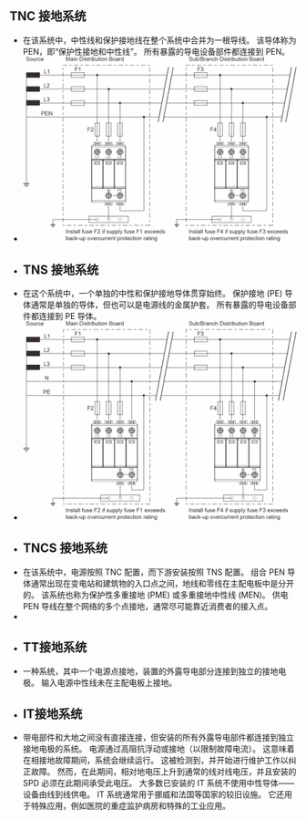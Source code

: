## TNC 接地系统
- 在该系统中，中性线和保护接地线在整个系统中合并为一根导线。 该导体称为 PEN，即“保护性接地和中性线”。 所有暴露的导电设备部件都连接到 PEN。
- ![image.png](../assets/image_1699604762433_0.png)
- ## TNS 接地系统
- 在这个系统中，一个单独的中性和保护接地导体贯穿始终。 保护接地 (PE) 导体通常是单独的导体，但也可以是电源线的金属护套。 所有暴露的导电设备部件都连接到 PE 导体。
- ![image.png](../assets/image_1699604774402_0.png)
- ## TNCS 接地系统
- 在该系统中，电源按照 TNC 配置，而下游安装按照 TNS 配置。 组合 PEN 导体通常出现在变电站和建筑物的入口点之间，地线和零线在主配电板中是分开的。 该系统也称为保护性多重接地 (PME) 或多重接地中性线 (MEN)。 供电 PEN 导线在整个网络的多个点接地，通常尽可能靠近消费者的接入点。
-
- ## TT接地系统
- 一种系统，其中一个电源点接地，装置的外露导电部分连接到独立的接地电极。 输入电源中性线未在主配电板上接地。
- ## IT接地系统
- 带电部件和大地之间没有直接连接，但安装的所有外露导电部件都连接到独立接地电极的系统。 电源通过高阻抗浮动或接地（以限制故障电流）。 这意味着在相接地故障期间，系统会继续运行。 这被检测到，并开始进行维护工作以纠正故障。 然而，在此期间，相对地电压上升到通常的线对线电压，并且安装的 SPD 必须在此期间承受此电压。 大多数已安装的 IT 系统不使用中性导体——设备由线到线供电。 IT 系统通常用于挪威和法国等国家的较旧设施。 它还用于特殊应用，例如医院的重症监护病房和特殊的工业应用。